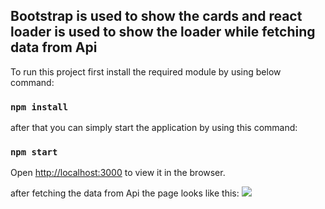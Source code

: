 ## Bootstrap is used to show the cards and react loader is used to show the loader while fetching data from Api


To run this project first install the required module by using below command:

### `npm install`
after that you can simply start the application by using this command:
### `npm start`

Open [http://localhost:3000](http://localhost:3000) to view it in the browser.


after fetching the data from Api the page looks like this: 
<img src = "https://user-images.githubusercontent.com/76838030/120100080-70e2dd00-c15c-11eb-9693-8779cf6c534a.png" />
